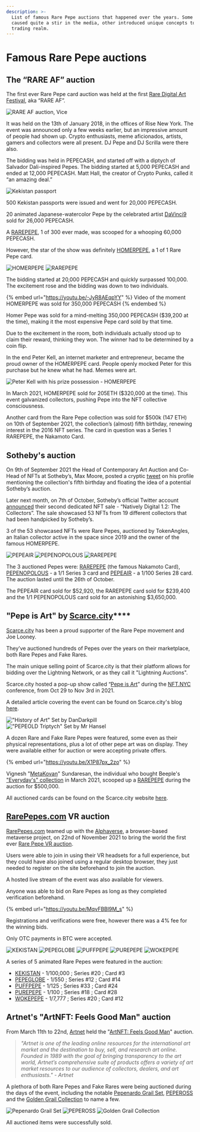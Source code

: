 ```yaml
---
description: >-
  List of famous Rare Pepe auctions that happened over the years. Some of them
  caused quite a stir in the media, other introduced unique concepts to the Pepe
  trading realm.
---
```


# Famous Rare Pepe auctions

## **The “RARE AF” auction**

The first ever Rare Pepe card auction was held at the first [Rare Digital Art Festival](https://raredigitalartfestival.splashthat.com/), aka “RARE AF”.

![RARE AF auction, Vice](<../../.gitbook/assets/rare af auction pic.jpg>)

It was held on the 13th of January 2018, in the offices of Rise New York. The event was announced only a few weeks earlier, but an impressive amount of people had shown up. Crypto enthusiasts, meme aficionados, artists, gamers and collectors were all present. DJ Pepe and DJ Scrilla were there also.

The bidding was held in PEPECASH, and started off with a diptych of Salvador Dali-inspired Pepes. The bidding started at 5,000 PEPECASH and ended at 12,000 PEPECASH. Matt Hall, the creator of Crypto Punks, called it “an amazing deal.”

![Kekistan passport](<../../.gitbook/assets/kekistan passport.png>)

500 Kekistan passports were issued and went for 20,000 PEPECASH.

20 animated Japanese-watercolor Pepe by the celebrated artist [DaVinci9](https://twitter.com/DavinciNine) sold for 26,000 PEPECASH.

A [RAREPEPE](https://pepe.wtf/asset/RAREPEPE), 1 of 300 ever made, was scooped for a whooping 60,000 PEPECASH.

However, the star of the show was definitely [HOMERPEPE](https://pepe.wtf/asset/HOMERPEPE), a 1 of 1 Rare Pepe card.

![HOMERPEPE](../../.gitbook/assets/HOMERPEPE.jpg) ![RAREPEPE](<../../.gitbook/assets/RAREPEPE (1) (1).jpg>)

The bidding started at 20,000 PEPECASH and quickly surpassed 100,000. The excitement rose and the bidding was down to two individuals.

{% embed url="https://youtu.be/-JyR8AEqpYY" %}
Video of the moment HOMERPEPE was sold for 350,000 PEPECASH
{% endembed %}

Homer Pepe was sold for a mind-melting 350,000 PEPECASH ($39,200 at the time), making it the most expensive Pepe card sold by that time.

Due to the excitement in the room, both individuals actually stood up to claim their reward, thinking they won. The winner had to be determined by a coin flip.

In the end Peter Kell, an internet marketer and entrepreneur, became the proud owner of the HOMERPEPE card. People openly mocked Peter for this purchase but he knew what he had. Memes were art.

![Peter Kell with his prize possession - HOMERPEPE](<../../.gitbook/assets/Screenshot 2022-03-27 202651 (1).png>)

In March 2021, HOMERPEPE sold for 205ETH ($320,000 at the time). This event galvanized collectors, pushing Pepe into the NFT collective consciousness.

Another card from the Rare Pepe collection was sold for $500k (147 ETH) on 10th of September 2021, the collection’s (almost) fifth birthday, renewing interest in the 2016 NFT series. The card in question was a Series 1 RAREPEPE, the Nakamoto Card.

## **Sotheby's auction**

On 9th of September 2021 the Head of Contemporary Art Auction and Co-Head of NFTs at Sotheby’s, Max Moore, posted a cryptic [tweet](https://twitter.com/MaxMoore\_Art/status/1436003229498687489?s=20\&t=di2R15jDKEYwq6sVXg7wOw) on his profile mentioning the collection's fifth birthday and floating the idea of a potential Sotheby’s auction.

Later next month, on 7th of October, Sotheby’s official Twitter account [announced](https://twitter.com/Sothebys/status/1446199243820216322?s=20\&t=uzKsckt8zNBFtOSbIzrhbQ) their second dedicated NFT sale - “Natively Digital 1.2: The Collectors”. The sale showcased 53 NFTs from 19 different collectors that had been handpicked by Sotheby’s.

3 of the 53 showcased NFTs were Rare Pepes, auctioned by TokenAngles, an Italian collector active in the space since 2019 and the owner of the famous HOMERPEPE.

![PEPEAIR](../../.gitbook/assets/PEPEAIR.png) ![PEPENOPOLOUS](../../.gitbook/assets/PEPENOPOULOS.jpg) ![RAREPEPE](<../../.gitbook/assets/RAREPEPE (1) (1) (1).jpg>)

The 3 auctioned Pepes were: [RAREPEPE](https://pepe.wtf/asset/RAREPEPE) (the famous Nakamoto Card), [PEPENOPOLOUS](https://pepe.wtf/asset/PEPENOPOULOS) - a 1/1 Series 3 card and [PEPEAIR](https://pepe.wtf/asset/PEPEAIR) - a 1/100 Series 28 card. The auction lasted until the 26th of October.

The PEPEAIR card sold for $52,920, the RAREPEPE card sold for $239,400 and the 1/1 PEPENOPOLOUS card sold for an astonishing $3,650,000.

## **"Pepe is Art" by** [**Scarce.city**](https://scarce.city/)****

[Scarce.city](https://scarce.city/) has been a proud supporter of the Rare Pepe movement and Joe Looney.

They’ve auctioned hundreds of Pepes over the years on their marketplace, both Rare Pepes and Fake Rares.

The main unique selling point of Scarce.city is that their platform allows for bidding over the Lightning Network, or as they call it "Lightning Auctions".

Scarce.city hosted a pop-up show called “[Pepe is Art](https://drive.google.com/file/d/1jd-b5sDpCkwAI2jYTBgYWs3BaXAK93Yy/view)” during the [NFT.NYC](https://www.nft.nyc/) conference, from Oct 29 to Nov 3rd in 2021.

A detailed article covering the event can be found on Scarce.city's blog [here](https://scarce.city/blog/pepe-is-art).

!["History of Art" Set by DanDarkpill](../../.gitbook/assets/71a29c5aa3e8a5293bc19ca12f77c14fa1284fb9-4032x3024.png) !["PEPEOLD Triptych" Set by Mr Hansel](../../.gitbook/assets/eaeeabc0833c55dcd7ec8d133a5120818128aec2-1010x634.png)

A dozen Rare and Fake Rare Pepes were featured, some even as their physical representations, plus a lot of other pepe art was on display. They were available either for auction or were accepting private offers.

{% embed url="https://youtu.be/X1P87px_2zo" %}

Vignesh "[MetaKovan](https://twitter.com/MetaKovan)" Sundaresan, the individual who bought Beeple's ["Everyday's" collection](https://www.cnbc.com/2021/04/07/buyer-of-69-million-dollar-beeple-art-metakovan-on-nfts.html) in March 2021, scooped up a [RAREPEPE](https://pepe.wtf/asset/RAREPEPE) during the auction for $500,000.

All auctioned cards can be found on the Scarce.city website [here](https://scarce.city/collections/pepe-is-art).

## [RarePepes.com](https://rarepepes.com/) VR auction

[RarePepes.com](https://rarepepes.com/) teamed up with the [Alphaverse](https://alphaverse.com/), a browser-based metaverse project, on 22nd of November 2021 to bring the world the first ever [Rare Pepe VR auction](https://rarepepes.com/auction/rare-pepes-auction-in-virtual-reality-11-22-2021/).

Users were able to join in using their VR headsets for a full experience, but they could have also joined using a regular desktop browser, they just needed to register on the site beforehand to join the auction.

A hosted live stream of the event was also available for viewers.

Anyone was able to bid on Rare Pepes as long as they completed verification beforehand.

{% embed url="https://youtu.be/MqvFBBl9M_s" %}

Registrations and verifications were free, however there was a 4% fee for the winning bids.

Only OTC payments in BTC were accepted.

![KEKISTAN](../../.gitbook/assets/KEKISTAN.gif) ![PEPEGLOBE](../../.gitbook/assets/PEPEGLOBE.gif) ![PUFFPEPE](../../.gitbook/assets/PUFFPEPE.gif) ![PUREPEPE](../../.gitbook/assets/PUREPEPE.gif) ![WOKEPEPE](../../.gitbook/assets/WOKEPEPE.gif)

A series of 5 animated Rare Pepes were featured in the auction:

* [KEKISTAN](https://pepe.wtf/asset/KEKISTAN) - 1/100,000 ; Series #20 ; Card #3
* [PEPEGLOBE](https://pepe.wtf/asset/PEPEGLOBE) - 1/550 ; Series #12 ; Card #14
* [PUFFPEPE](https://pepe.wtf/asset/PUFFPEPE) - 1/125 ; Series #33 ; Card #24
* [PUREPEPE](https://pepe.wtf/asset/PUREPEPE) - 1/100 ; Series #18 ; Card #28
* [WOKEPEPE](https://pepe.wtf/asset/WOKEPEPE) - 1/7,777 ; Series #20 ; Card #12

## Artnet's "ArtNFT: Feels Good Man" auction

From March 11th to 22nd, [Artnet](https://www.artnet.com/) held the "[ArtNFT: Feels Good Man](https://auctions-nft.artnet.com/sale/artnft-feels-rare-man)" auction.

> _"Artnet is one of the leading online resources for the international art market and the destination to buy, sell, and research art online. Founded in 1989 with the goal of bringing transparency to the art world, Artnet’s comprehensive suite of products offers a variety of art market resources to our audience of collectors, dealers, and art enthusiasts." - Artnet_

A plethora of both Rare Pepes and Fake Rares were being auctioned during the days of the event, including the notable [Pepenardo Grail Set](https://auctions-nft.artnet.com/artists/pepenardo/pepenardo-grail-set/125), [PEPEROSS](https://auctions-nft.artnet.com/artists/boost/pepeross/126) and the [Golden Grail Collection](https://auctions-nft.artnet.com/artists/various-artists/rare-pepe-series-1-golden-grail-collection/128) to name a few.

![Pepenardo Grail Set ](../../.gitbook/assets/Pepenardo\_thumbnail.png) ![PEPEROSS](../../.gitbook/assets/PEPEROSS\_\_RP\_.png) ![Golden Grail Collection](../../.gitbook/assets/Rare\_Pepe\_Series\_1\_thumbnail.png)

All auctioned items were successfully sold.

